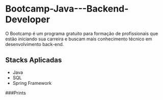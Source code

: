 # Bootcamp-Java---Backend-Developer

O Bootcamp é um programa gratuito para formação de profissionais que estão iniciando sua carreira e buscam mais conhecimento técnico em desenvolvimento back-end.

## Stacks Aplicadas

- Java
- SQL
- Spring Framework

###Prints 

